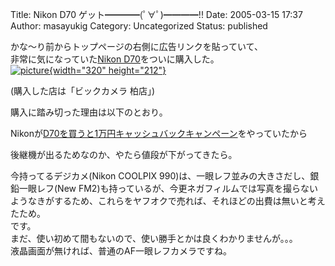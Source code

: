 Title: Nikon D70 ゲット━━━━(ﾟ∀ﾟ)━━━━!!
Date: 2005-03-15 17:37
Author: masayukig
Category: Uncategorized
Status: published

かな〜り前からトップページの右側に広告リンクを貼っていて、  
非常に気になっていた[Nikon
D70](http://www.amazon.co.jp/exec/obidos/ASIN/B0001FTPGE/hughundercons-22/ref=nosim)をついに購入した。  
[![picture](http://lunatic.xrea.jp/mt/archives/D70_box-thumb.jpg){width="320"
height="212"}](http://lunatic.xrea.jp/mt/archives/D70_box.html)

(購入した店は「ビックカメラ 柏店」)

購入に踏み切った理由は以下のとおり。

Nikonが[D70を買うと1万円キャッシュバックキャンペーン](http://www.nikon-image.com/jpn/event/campaign/d70_cashback/)をやっていたから

後継機が出るためなのか、やたら値段が下がってきたら。

今持ってるデジカメ(Nikon COOLPIX
990)は、一眼レフ並みの大きさだし、銀鉛一眼レフ(New
FM2)も持っているが、今更ネガフィルムでは写真を撮らないようなきがするため、これらをヤフオクで売れば、それほどの出費は無いと考えたため。  
です。  
まだ、使い初めて間もないので、使い勝手とかは良くわかりませんが。。。  
液晶画面が無ければ、普通のAF一眼レフカメラですね。
